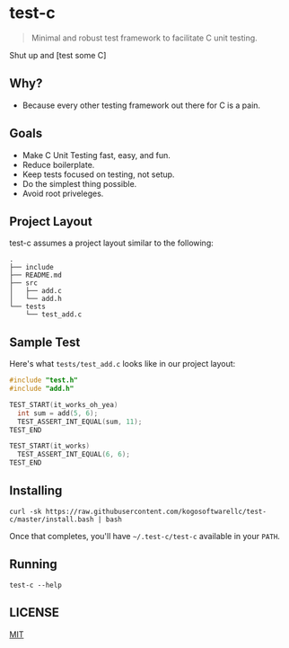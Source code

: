 # test-c
> Minimal and robust test framework to facilitate  C unit testing.

Shut up and [test some C]

## Why?

* Because every other testing framework out there for C is a pain.

## Goals

* Make C Unit Testing fast, easy, and fun.
* Reduce boilerplate.
* Keep tests focused on testing, not setup.
* Do the simplest thing possible.
* Avoid root priveleges.

## Project Layout

test-c assumes a project layout similar to the following:
```
.
├── include
├── README.md
├── src
│   ├── add.c
│   └── add.h
└── tests
    └── test_add.c
```

## Sample Test

Here's what `tests/test_add.c` looks like in our project layout:

```c
#include "test.h"
#include "add.h"

TEST_START(it_works_oh_yea)
  int sum = add(5, 6);
  TEST_ASSERT_INT_EQUAL(sum, 11);
TEST_END

TEST_START(it_works)
  TEST_ASSERT_INT_EQUAL(6, 6);
TEST_END
```

## Installing

```
curl -sk https://raw.githubusercontent.com/kogosoftwarellc/test-c/master/install.bash | bash
```

Once that completes, you'll have `~/.test-c/test-c` available in your `PATH`.

## Running

```
test-c --help
```

## LICENSE

[MIT](./LICENSE)
